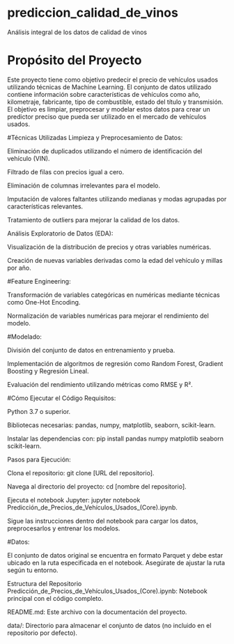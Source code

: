 # prediccion_calidad_de_vinos
Análisis integral de los datos de calidad de vinos
# Propósito del Proyecto
Este proyecto tiene como objetivo predecir el precio de vehículos usados utilizando técnicas de Machine Learning. El conjunto de datos utilizado contiene información sobre características de vehículos como año, kilometraje, fabricante, tipo de combustible, estado del título y transmisión. El objetivo es limpiar, preprocesar y modelar estos datos para crear un predictor preciso que pueda ser utilizado en el mercado de vehículos usados.

#Técnicas Utilizadas
Limpieza y Preprocesamiento de Datos:

Eliminación de duplicados utilizando el número de identificación del vehículo (VIN).

Filtrado de filas con precios igual a cero.

Eliminación de columnas irrelevantes para el modelo.

Imputación de valores faltantes utilizando medianas y modas agrupadas por características relevantes.

Tratamiento de outliers para mejorar la calidad de los datos.

Análisis Exploratorio de Datos (EDA):

Visualización de la distribución de precios y otras variables numéricas.

Creación de nuevas variables derivadas como la edad del vehículo y millas por año.

#Feature Engineering:

Transformación de variables categóricas en numéricas mediante técnicas como One-Hot Encoding.

Normalización de variables numéricas para mejorar el rendimiento del modelo.

#Modelado:

División del conjunto de datos en entrenamiento y prueba.

Implementación de algoritmos de regresión como Random Forest, Gradient Boosting y Regresión Lineal.

Evaluación del rendimiento utilizando métricas como RMSE y R².

#Cómo Ejecutar el Código
Requisitos:

Python 3.7 o superior.

Bibliotecas necesarias: pandas, numpy, matplotlib, seaborn, scikit-learn.

Instalar las dependencias con: pip install pandas numpy matplotlib seaborn scikit-learn.

Pasos para Ejecución:

Clona el repositorio: git clone [URL del repositorio].

Navega al directorio del proyecto: cd [nombre del repositorio].

Ejecuta el notebook Jupyter: jupyter notebook Predicción_de_Precios_de_Vehículos_Usados_(Core).ipynb.

Sigue las instrucciones dentro del notebook para cargar los datos, preprocesarlos y entrenar los modelos.

#Datos:

El conjunto de datos original se encuentra en formato Parquet y debe estar ubicado en la ruta especificada en el notebook. Asegúrate de ajustar la ruta según tu entorno.

Estructura del Repositorio
Predicción_de_Precios_de_Vehículos_Usados_(Core).ipynb: Notebook principal con el código completo.

README.md: Este archivo con la documentación del proyecto.

data/: Directorio para almacenar el conjunto de datos (no incluido en el repositorio por defecto).
